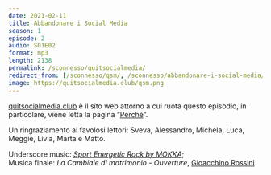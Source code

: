 ```yaml
---
date: 2021-02-11
title: Abbandonare i Social Media
season: 1
episode: 2
audio: S01E02
format: mp3
length: 2138
permalink: /sconnesso/quitsocialmedia/
redirect_from: [/sconnesso/qsm/, /sconnesso/abbandonare-i-social-media/, /sconnesso/abbandonare-i-social/, /sconnesso/abbandonare-social/]
image: https://quitsocialmedia.club/qsm.png
---
```

[quitsocialmedia.club](https://quitsocialmedia.club 'Quit Social Media') è il sito web attorno a cui ruota questo episodio, in particolare, viene letta la pagina “[Perché](https://quitsocialmedia.club/perché 'Perché - quitsocialmedia.club')”.

Un ringraziamento ai favolosi lettori: Sveva, Alessandro, Michela, Luca, Meggie, Livia, Marta e Matto.

Underscore music: [<cite>Sport Energetic Rock by MOKKA</cite>](https://www.youtube.com/watch?v=dlp4MVhrp3s 'Sport Energetic Rock by MOKKA on YouTube');   
Musica finale: <cite>La Cambiale di matrimonio - Ouverture</cite>, [Gioacchino Rossini](https://it.wikipedia.org/wiki/Gioachino_Rossini 'Gioacchino Rossini su Wikipedia')
